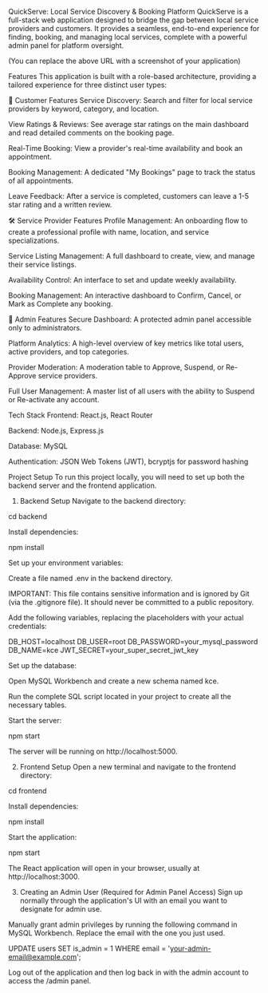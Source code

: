 QuickServe: Local Service Discovery & Booking Platform
QuickServe is a full-stack web application designed to bridge the gap between local service providers and customers. It provides a seamless, end-to-end experience for finding, booking, and managing local services, complete with a powerful admin panel for platform oversight.

(You can replace the above URL with a screenshot of your application)

Features
This application is built with a role-based architecture, providing a tailored experience for three distinct user types:

👤 Customer Features
Service Discovery: Search and filter for local service providers by keyword, category, and location.

View Ratings & Reviews: See average star ratings on the main dashboard and read detailed comments on the booking page.

Real-Time Booking: View a provider's real-time availability and book an appointment.

Booking Management: A dedicated "My Bookings" page to track the status of all appointments.

Leave Feedback: After a service is completed, customers can leave a 1-5 star rating and a written review.

🛠️ Service Provider Features
Profile Management: An onboarding flow to create a professional profile with name, location, and service specializations.

Service Listing Management: A full dashboard to create, view, and manage their service listings.

Availability Control: An interface to set and update weekly availability.

Booking Management: An interactive dashboard to Confirm, Cancel, or Mark as Complete any booking.

🔐 Admin Features
Secure Dashboard: A protected admin panel accessible only to administrators.

Platform Analytics: A high-level overview of key metrics like total users, active providers, and top categories.

Provider Moderation: A moderation table to Approve, Suspend, or Re-Approve service providers.

Full User Management: A master list of all users with the ability to Suspend or Re-activate any account.

Tech Stack
Frontend: React.js, React Router

Backend: Node.js, Express.js

Database: MySQL

Authentication: JSON Web Tokens (JWT), bcryptjs for password hashing

Project Setup
To run this project locally, you will need to set up both the backend server and the frontend application.

1. Backend Setup
Navigate to the backend directory:

cd backend

Install dependencies:

npm install

Set up your environment variables:

Create a file named .env in the backend directory.

IMPORTANT: This file contains sensitive information and is ignored by Git (via the .gitignore file). It should never be committed to a public repository.

Add the following variables, replacing the placeholders with your actual credentials:

DB_HOST=localhost
DB_USER=root
DB_PASSWORD=your_mysql_password
DB_NAME=kce
JWT_SECRET=your_super_secret_jwt_key

Set up the database:

Open MySQL Workbench and create a new schema named kce.

Run the complete SQL script located in your project to create all the necessary tables.

Start the server:

npm start

The server will be running on http://localhost:5000.

2. Frontend Setup
Open a new terminal and navigate to the frontend directory:

cd frontend

Install dependencies:

npm install

Start the application:

npm start

The React application will open in your browser, usually at http://localhost:3000.

3. Creating an Admin User (Required for Admin Panel Access)
Sign up normally through the application's UI with an email you want to designate for admin use.

Manually grant admin privileges by running the following command in MySQL Workbench. Replace the email with the one you just used.

UPDATE users SET is_admin = 1 WHERE email = 'your-admin-email@example.com';

Log out of the application and then log back in with the admin account to access the /admin panel.